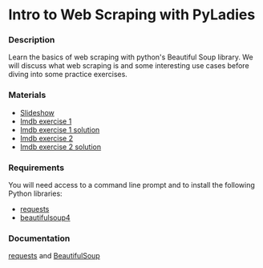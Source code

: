 # Intro to Web Scraping with PyLadies

### Description

Learn the basics of web scraping with python's Beautiful Soup library.
We will discuss what web scraping is and some interesting use cases before diving into some practice exercises.

### Materials

- [Slideshow](https://docs.google.com/presentation/d/1Ey-BrTONJb6h7lAS2s08Hq5ZnRfD4LI2M3NoQVAbrW8/edit?usp=sharing)
- [Imdb exercise 1](https://github.com/antoniablair/pyladies_scraping_workshop/blob/master/imdb_exercise_1.md)
- [Imdb exercise 1 solution](https://github.com/antoniablair/pyladies_scraping_workshop/blob/master/imdb_exercise_1_solution.md)
- [Imdb exercise 2](https://github.com/antoniablair/pyladies_scraping_workshop/blob/master/imdb_exercise_2.md)
- [Imdb exercise 2 solution](https://github.com/antoniablair/pyladies_scraping_workshop/blob/master/imdb_exercise_2_solution.md)

### Requirements

You will need access to a command line prompt and to install the following Python libraries:

- [requests](https://pypi.org/project/requests/)
- [beautifulsoup4](https://pypi.org/project/beautifulsoup4/)

### Documentation

[requests](http://docs.python-requests.org/en/master/) and
[BeautifulSoup](https://www.crummy.com/software/BeautifulSoup/bs4/doc/)
